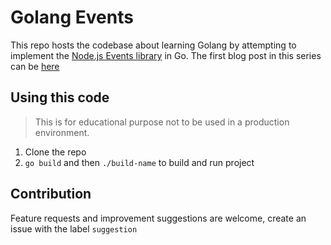 # Golang Events

This repo hosts the codebase about learning Golang by attempting to implement the [Node.js Events library](https://nodejs.org/docs/latest-v12.x/api/events.html) in Go. The first blog post in this series can be [here](https://iroegbu.com/go-for-nodejs-developers)

## Using this code

> This is for educational purpose not to be used in a production environment.
1. Clone the repo
2. `go build` and then `./build-name` to build and run project

## Contribution

Feature requests and improvement suggestions are welcome, create an issue with the label `suggestion`
